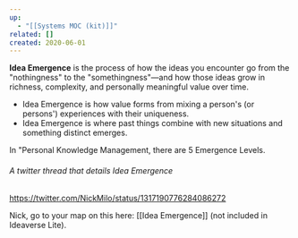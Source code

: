 ```yaml
---
up:
  - "[[Systems MOC (kit)]]"
related: []
created: 2020-06-01
---
```


**Idea Emergence** is the process of how the ideas you encounter go from the "nothingness" to the "somethingness"—and how those ideas grow in richness, complexity, and personally meaningful value over time.

- Idea Emergence is how value forms from mixing a person's (or persons') experiences with their uniqueness.
- Idea Emergence is where past things combine with new situations and something distinct emerges.

In "Personal Knowledge Management, there are 5 Emergence Levels.

###### A twitter thread that details Idea Emergence

https://twitter.com/NickMilo/status/1317190776284086272

Nick, go to your map on this here: [[Idea Emergence]] (not included in Ideaverse Lite).
